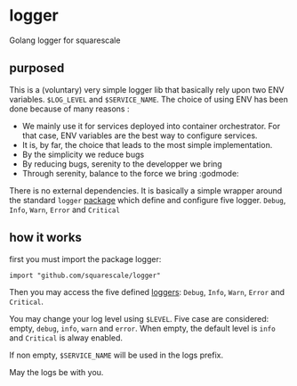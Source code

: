 # logger
Golang logger for squarescale

## purposed

This is a (voluntary) very simple logger lib that basically rely upon two ENV variables. `$LOG_LEVEL` and `$SERVICE_NAME`.
The choice of using ENV has been done because of many reasons :

 * We mainly use it for services deployed into container orchestrator. For that case, ENV variables are the best way to configure services.
 * It is, by far, the choice that leads to the most simple implementation.
 * By the simplicity we reduce bugs
 * By reducing bugs, serenity to the developper we bring
 * Through serenity, balance to the force we bring :godmode:

There is no external dependencies. It is basically a simple wrapper around the standard `logger` [package](https://golang.org/pkg/log/) which define and configure five logger. `Debug`, `Info`, `Warn`, `Error` and `Critical`

## how it works

first you must import the package logger:

```
import "github.com/squarescale/logger"

```

Then you may access the five defined [loggers](https://golang.org/pkg/log/#Logger): `Debug`, `Info`, `Warn`, `Error` and `Critical`.

You may change your log level using `$LEVEL`. Five case are considered: empty, `debug`, `info`, `warn` and `error`. When empty, the default level is `info` and `Critical` is alway enabled.

If non empty, `$SERVICE_NAME` will be used in the logs prefix.

May the logs be with you.
